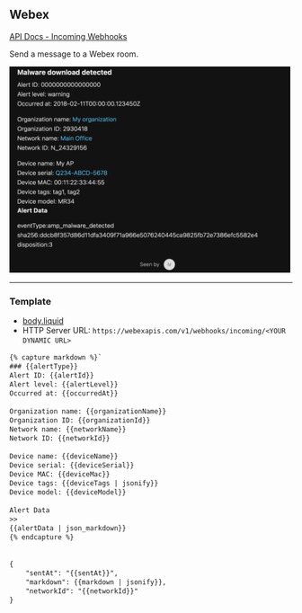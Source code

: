## Webex 


[API Docs - Incoming Webhooks](https://apphub.webex.com/messaging/applications/incoming-webhooks-cisco-systems-38054)

Send a message to a Webex room.

<img src="custom-template-webex-screenshot.png" alt="Webex" width="500" />
<hr>



### Template 

- [body.liquid](body.liquid)
- HTTP Server URL: `https://webexapis.com/v1/webhooks/incoming/<YOUR DYNAMIC URL>`


```body.liquid
{% capture markdown %}`
### {{alertType}}
Alert ID: {{alertId}}
Alert level: {{alertLevel}}
Occurred at: {{occurredAt}}

Organization name: {{organizationName}}
Organization ID: {{organizationId}}
Network name: {{networkName}}
Network ID: {{networkId}}

Device name: {{deviceName}}
Device serial: {{deviceSerial}}
Device MAC: {{deviceMac}}
Device tags: {{deviceTags | jsonify}}
Device model: {{deviceModel}}

Alert Data
>>
{{alertData | json_markdown}}
{% endcapture %}


{
    "sentAt": "{{sentAt}}",
    "markdown": {{markdown | jsonify}},
    "networkId": "{{networkId}}"
}
```